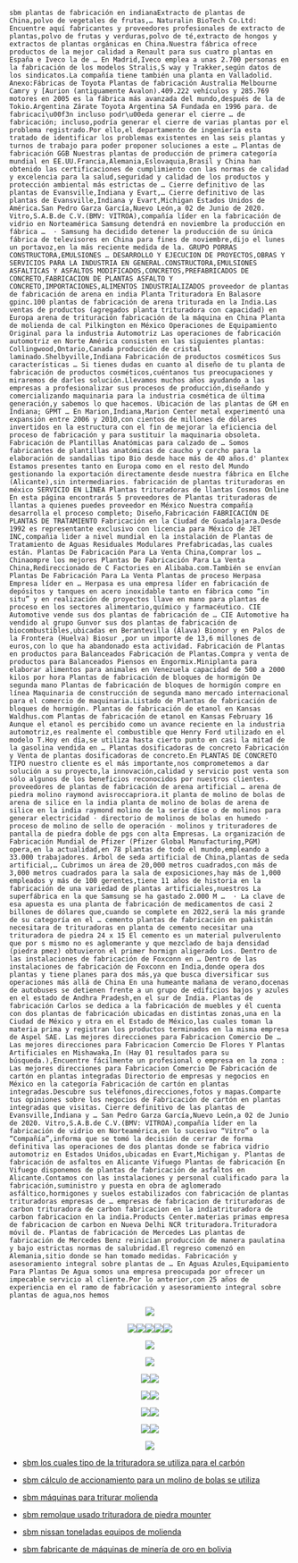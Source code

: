 
```
sbm plantas de fabricación en indianaExtracto de plantas de China,polvo de vegetales de frutas,… Naturalin BioTech Co.Ltd: Encuentre aquí fabricantes y proveedores profesionales de extracto de plantas,polvo de frutas y verduras,polvo de té,extracto de hongos y extractos de plantas orgánicas en China.Nuestra fábrica ofrece productos de la mejor calidad a Renault para sus cuatro plantas en España e Iveco la de … En Madrid,Iveco emplea a unas 2.700 personas en la fabricación de los modelos Stralis,S way y Trakker,según datos de los sindicatos.La compañía tiene también una planta en Valladolid. Anexo:Fábricas de Toyota Plantas de fabricación Australia Melbourne Camry y [Aurion (antiguamente Avalon).409.222 vehículos y 285.769 motores en 2005 es la fábrica más avanzada del mundo,después de la de Tokio.Argentina Zárate Toyota Argentina SA Fundada en 1996 para. de fabricaci\u00f3n incluso podr\u00eda generar el cierre … de fabricación; incluso,podría generar el cierre de varias plantas por el problema registrado.Por ello,el departamento de ingeniería esta tratado de identificar los problemas existentes en las seis plantas y turnos de trabajo para poder proponer soluciones a este … Plantas de fabricación GGB Nuestras plantas de producción de primera categoría mundial en EE.UU.Francia,Alemania,Eslovaquia,Brasil y China han obtenido las certificaciones de cumplimiento con las normas de calidad y excelencia para la salud,seguridad y calidad de los productos y protección ambiental más estrictas de … Cierre definitivo de las plantas de Evansville,Indiana y Evart,… Cierre definitivo de las plantas de Evansville,Indiana y Evart,Michigan Estados Unidos de América.San Pedro Garza García,Nuevo León,a 02 de Junio de 2020. Vitro,S.A.B.de C.V.(BMV: VITROA),compañía líder en la fabricación de vidrio en Norteamérica Samsung detendrá en noviembre la producción en fábrica …  · Samsung ha decidido detener la producción de su única fábrica de televisores en China para fines de noviembre,dijo el lunes un portavoz,en la más reciente medida de la. GRUPO PORRAS CONSTRUCTORA,EMULSIONES … DESARROLLO Y EJECUCION DE PROYECTOS,OBRAS Y SERVICIOS PARA LA INDUSTRIA EN GENERAL.CONSTRUCTORA,EMULSIONES ASFALTICAS Y ASFALTOS MODIFICADOS,CONCRETOS,PREFABRICADOS DE CONCRETO,FABRICACION DE PLANTAS ASFALTO Y CONCRETO,IMPORTACIONES,ALIMENTOS INDUSTRIALIZADOS proveedor de plantas de fabricación de arena en india Planta Trituradora En Balasore gpinc.100 plantas de fabricación de arena triturada en la India.Las ventas de productos (agregados planta trituradora con capacidad) en Europa arena de trituración fabricación de la máquina en China Planta de molienda de cal Pilkington en México Operaciones de Equipamiento Original para la industria Automotriz Las operaciones de fabricación automotriz en Norte América consisten en las siguientes plantas: Collingwood,Ontario,Canada producción de cristal laminado.Shelbyville,Indiana Fabricación de productos cosméticos Sus características … Si tienes dudas en cuanto al diseño de tu planta de fabricación de productos cosméticos,cuéntanos tus preocupaciones y miraremos de darles solución.Llevamos muchos años ayudando a las empresas a profesionalizar sus procesos de producción,diseñando y comercializando maquinaria para la industria cosmética de última generación,y sabemos lo que hacemos. Ubicación de las plantas de GM en Indiana; GPMT … En Marion,Indiana,Marion Center metal experimentó una expansión entre 2006 y 2010,con cientos de millones de dólares invertidos en la estructura con el fin de mejorar la eficiencia del proceso de fabricación y para sustituir la maquinaria obsoleta. Fabricación de Plantillas Anatómicas para calzado de … Somos fabricantes de plantillas anatómicas de caucho y corcho para la elaboración de sandalias tipo Bio desde hace más de 40 años.d' plantex Estamos presentes tanto en Europa como en el resto del Mundo gestionando la exportación directamente desde nuestra fábrica en Elche (Alicante),sin intermediarios. fabricación de plantas trituradoras en méxico SERVICIO EN LÍNEA Plantas trituradoras de llantas Cosmos Online En esta página encontrarás 5 proveedores de Plantas trituradoras de llantas a quienes puedes proveedor en México Nuestra compañía desarrolla el proceso completo; Diseño,Fabricación FABRICACIÓN DE PLANTAS DE TRATAMIENTO Fabricación en la Ciudad de Guadalajara.Desde 1992 es representante exclusivo con licencia para México de JET INC,compañia lider a nivel mundial en la instalación de Plantas de Tratamiento de Aguas Residuales Modulares Prefabricadas,las cuales están. Plantas De Fabricación Para La Venta China,Comprar los … Chinaompre los mejores Plantas De Fabricación Para La Venta China,Redireccionado de C Factories en Alibaba.com.También se envían Plantas De Fabricación Para La Venta Plantas de proceso Herpasa Empresa líder en … Herpasa es una empresa líder en fabricación de depósitos y tanques en acero inoxidable tanto en fábrica como “in situ” y en realización de proyectos llave en mano para plantas de proceso en los sectores alimentario,químico y farmacéutico. CIE Automotive vende sus dos plantas de fabricación de … CIE Automotive ha vendido al grupo Gunvor sus dos plantas de fabricación de biocombustibles,ubicadas en Berantevilla (Álava) Bionor y en Palos de la Frontera (Huelva) Biosur ,por un importe de 13,6 millones de euros,con lo que ha abandonado esta actividad. Fabricación de Plantas en productos para Balanceados Fabricación de Plantas.Compra y venta de productos para Balanceados Piensos en Engormix.Miniplanta para elaborar alimentos para animales en Venezuela capacidad de 500 a 2000 kilos por hora Plantas de fabricación de bloques de hormigón De segunda mano Plantas de fabricación de bloques de hormigón compre en línea Maquinaria de construcción de segunda mano mercado internacional para el comercio de maquinaria.Listado de Plantas de fabricación de bloques de hormigón. Plantas de fabricación de etanol en Kansas Waldhus.com Plantas de fabricación de etanol en Kansas February 16 Aunque el etanol es percibido como un avance reciente en la industria automotriz,es realmente el combustible que Henry Ford utilizado en el modelo T.Hoy en día,se utiliza hasta cierto punto en casi la mitad de la gasolina vendida en … Plantas dosificadoras de concreto Fabricación y Venta de plantas dosificadoras de concreto.En PLANTAS DE CONCRETO TIPO nuestro cliente es el más importante,nos comprometemos a dar solución a su proyecto,la innovación,calidad y servicio post venta son sólo algunos de los beneficios reconocidos por nuestros clientes. proveedores de plantas de fabricación de arena artificial … arena de piedra molino raymond avisroccapriora.it planta de molino de bolas de arena de silice en la india planta de molino de bolas de arena de silice en la india raymond molino de la serie dise o de molinos para generar electricidad · directorio de molinos de bolas en humedo · proceso de molino de sello de operación · molinos y trituradores de pantalla de piedra doble de pgs con alta Empresas. La organización de Fabricación Mundial de Pfizer (Pfizer Global Manufacturing,PGM) opera,en la actualidad,en 78 plantas de todo el mundo,empleando a 33.000 trabajadores. Árbol de seda artificial de China,plantas de seda artificial,… Cubrimos un área de 20,000 metros cuadrados,con más de 3,000 metros cuadrados para la sala de exposiciones,hay más de 1,000 empleados y más de 100 gerentes,tiene 11 años de historia en la fabricación de una variedad de plantas artificiales,nuestros La superfábrica en la que Samsung se ha gastado 2.000 M …  · La clave de esa apuesta es una planta de fabricación de medicamentos de casi 2 billones de dólares que,cuando se complete en 2022,será la más grande de su categoría en el … cemento plantas de fabricación en pakistán necesitara de trituradoras en planta de cemento necesitar una trituradora de piedra 24 x 15 El cemento es un material pulverulento que por s mismo no es aglomerante y que mezclado de baja densidad (piedra pmez) obtuvieron el primer hormign aligerado Los. Dentro de las instalaciones de fabricación de Foxconn en … Dentro de las instalaciones de fabricación de Foxconn en India,donde opera dos plantas y tiene planes para dos más,ya que busca diversificar sus operaciones más allá de China En una humeante mañana de verano,docenas de autobuses se detienen frente a un grupo de edificios bajos y azules en el estado de Andhra Pradesh,en el sur de India. Plantas de fabricación Carlos se dedica a la fabricación de muebles y él cuenta con dos plantas de fabricación ubicadas en distintas zonas,una en la Ciudad de México y otra en el Estado de México,las cuales toman la materia prima y registran los productos terminados en la misma empresa de Aspel SAE. Las mejores direcciones para Fabricacion Comercio De … Las mejores direcciones para Fabricacion Comercio De Flores Y Plantas Artificiales en Mishawaka,In (Hay 01 resultados para su búsqueda.),Encuentre fácilmente un profesional o empresa en la zona : Las mejores direcciones para Fabricacion Comercio De Fabricación de cartón en plantas integradas Directorio de empresas y negocios en México en la categoría Fabricación de cartón en plantas integradas.Descubre sus teléfonos,direcciones,fotos y mapas.Comparte tus opiniones sobre los negocios de Fabricación de cartón en plantas integradas que visitas. Cierre definitivo de las plantas de Evansville,Indiana y … San Pedro Garza García,Nuevo León,a 02 de Junio de 2020. Vitro,S.A.B.de C.V.(BMV: VITROA),compañía líder en la fabricación de vidrio en Norteamérica,en lo sucesivo “Vitro” o la “Compañía”,informa que se tomó la decisión de cerrar de forma definitiva las operaciones de dos plantas donde se fabrica vidrio automotriz en Estados Unidos,ubicadas en Evart,Michigan y. Plantas de fabricación de asfaltos en Alicante Vifuego Plantas de fabricación En Vifuego disponemos de plantas de fabricación de asfaltos en Alicante.Contamos con las instalaciones y personal cualificado para la fabricación,suministro y puesta en obra de aglomerado asfáltico,hormigones y suelos estabilizados con fabricación de plantas trituradoras empresas de … empresas de fabricacion de trituradoras de carbon trituradora de carbon fabricacion en la indiatrituradora de carbon fabricacion en la india.Products Center.materias primas empresa de fabricacion de carbon en Nueva Delhi NCR trituradora.Trituradora móvil de. Plantas de fabricación de Mercedes Las plantas de fabricación de Mercedes Benz reinician producción de manera paulatina y bajo estrictas normas de salubridad.El regreso comenzó en Alemania,sitio donde se han tomado medidas. Fabricación y asesoramiento integral sobre plantas de … En Aguas Azules,Equipamiento Para Plantas De Agua somos una empresa preocupada por ofrecer un impecable servicio al cliente.Por lo anterior,con 25 años de experiencia en el ramo de fabricación y asesoramiento integral sobre plantas de agua,nos hemos 
```

<div align="center">

<a href="https://es-crusher.shibang-china.com/github&k=sbm+plantas+de+fabricaci%C3%B3n+en+indiana"><img src="https://static.shibang-china.com/es/crusher/logo.jpg"></a>

<a href="https://es-crusher.shibang-china.com/github&k=sbm+plantas+de+fabricaci%C3%B3n+en+indiana"><img src="https://static.shibang-china.com/es/crusher/index.jpg"></a><a href="https://es-crusher.shibang-china.com/material.htmlgithub&k=sbm+plantas+de+fabricaci%C3%B3n+en+indiana"><img src="https://static.shibang-china.com/es/crusher/material.jpg"></a><a href="https://es-crusher.shibang-china.com/application.htmlgithub&k=sbm+plantas+de+fabricaci%C3%B3n+en+indiana"><img src="https://static.shibang-china.com/es/crusher/application.jpg"></a><a href="https://es-crusher.shibang-china.com/aboutus.htmlgithub&k=sbm+plantas+de+fabricaci%C3%B3n+en+indiana"><img src="https://static.shibang-china.com/es/crusher/aboutus.jpg"></a><a href="https://es-crusher.shibang-china.com/contact.htmlgithub&k=sbm+plantas+de+fabricaci%C3%B3n+en+indiana"><img src="https://static.shibang-china.com/es/crusher/contact.jpg"></a>

<a href="https://es-crusher.shibang-china.com/github&k=sbm+plantas+de+fabricaci%C3%B3n+en+indiana"><img src="https://static.shibang-china.com/es/crusher/banner.jpg"></a>

<a href="https://swt.shibang-china.com/github&k=sbm+plantas+de+fabricaci%C3%B3n+en+indiana"><img src="https://static.shibang-china.com/es/crusher/text.jpg"></a>

<a href="https://swt.shibang-china.com/github&k=sbm+plantas+de+fabricaci%C3%B3n+en+indiana"><img src="https://static.shibang-china.com/es/crusher/chat.jpg"></a><a href="https://es-crusher.shibang-china.com/contact.htmlgithub&k=sbm+plantas+de+fabricaci%C3%B3n+en+indiana"><img src="https://static.shibang-china.com/es/crusher/message.jpg"></a>

<a href="https://es-crusher.shibang-china.com/products/pe.htmlgithub&k=sbm+plantas+de+fabricaci%C3%B3n+en+indiana"><img src="https://static.shibang-china.com/es/crusher/pe.jpg"></a><a href="https://es-crusher.shibang-china.com/products/pf.htmlgithub&k=sbm+plantas+de+fabricaci%C3%B3n+en+indiana"><img src="https://static.shibang-china.com/es/crusher/pf.jpg"></a>

<a href="https://es-crusher.shibang-china.com/products/hpt.htmlgithub&k=sbm+plantas+de+fabricaci%C3%B3n+en+indiana"><img src="https://static.shibang-china.com/es/crusher/hpt.jpg"></a><a href="https://es-crusher.shibang-china.com/products/vsi.htmlgithub&k=sbm+plantas+de+fabricaci%C3%B3n+en+indiana"><img src="https://static.shibang-china.com/es/crusher/vsi.jpg"></a>

<a href="https://es-crusher.shibang-china.com/products/klv.htmlgithub&k=sbm+plantas+de+fabricaci%C3%B3n+en+indiana"><img src="https://static.shibang-china.com/es/crusher/klv.jpg"></a><a href="https://es-crusher.shibang-china.com/products/portable.htmlgithub&k=sbm+plantas+de+fabricaci%C3%B3n+en+indiana"><img src="https://static.shibang-china.com/es/crusher/portable.jpg"></a>

<a href="https://swt.shibang-china.com/github&k=sbm+plantas+de+fabricaci%C3%B3n+en+indiana"><img src="https://static.shibang-china.com/es/crusher/case.jpg"></a>

</div>


* [sbm los cuales tipo de la trituradora se utiliza para el carbón](sbm%20los%20cuales%20tipo%20de%20la%20trituradora%20se%20utiliza%20para%20el%20carb%C3%B3n.md)

* [sbm cálculo de accionamiento para un molino de bolas se utiliza](sbm%20c%C3%A1lculo%20de%20accionamiento%20para%20un%20molino%20de%20bolas%20se%20utiliza.md)

* [sbm máquinas para triturar molienda](sbm%20m%C3%A1quinas%20para%20triturar%20molienda.md)

* [sbm remolque usado trituradora de piedra mounter](sbm%20remolque%20usado%20trituradora%20de%20piedra%20mounter.md)

* [sbm nissan toneladas equipos de molienda](sbm%20nissan%20toneladas%20equipos%20de%20molienda.md)

* [sbm fabricante de máquinas de minería de oro en bolivia](sbm%20fabricante%20de%20m%C3%A1quinas%20de%20miner%C3%ADa%20de%20oro%20en%20bolivia.md)
